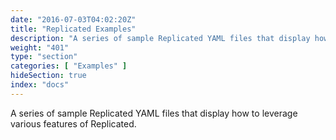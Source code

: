 ```yaml
---
date: "2016-07-03T04:02:20Z"
title: "Replicated Examples"
description: "A series of sample Replicated YAML files that display how to leverage various features of Replicated."
weight: "401"
type: "section"
categories: [ "Examples" ]
hideSection: true
index: "docs"
---
```


A series of sample Replicated YAML files that display how to leverage various features of Replicated.